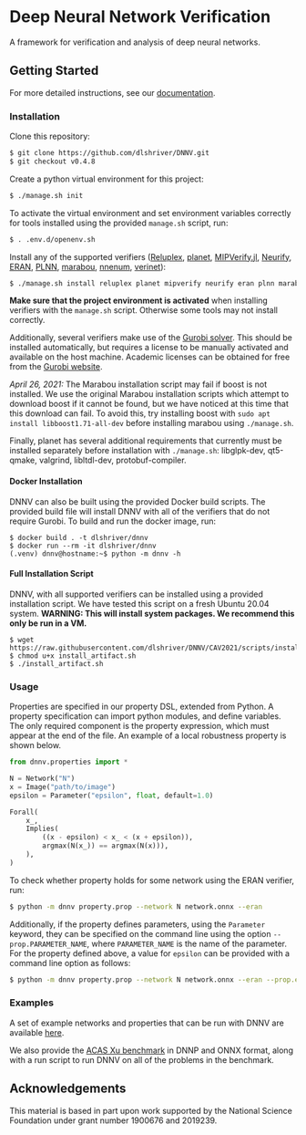 # Deep Neural Network Verification

A framework for verification and analysis of deep neural networks.

## Getting Started

For more detailed instructions, see our [documentation](https://dnnv.readthedocs.io/en/stable/).

### Installation

Clone this repository:

```bash
$ git clone https://github.com/dlshriver/DNNV.git
$ git checkout v0.4.8
```

Create a python virtual environment for this project:

```bash
$ ./manage.sh init
```

To activate the virtual environment and set environment variables correctly for tools installed using the provided `manage.sh` script, run:

```bash
$ . .env.d/openenv.sh
```

Install any of the supported verifiers ([Reluplex](https://github.com/guykatzz/ReluplexCav2017), [planet](https://github.com/progirep/planet), [MIPVerify.jl](https://github.com/vtjeng/MIPVerify.jl), [Neurify](https://github.com/tcwangshiqi-columbia/Neurify), [ERAN](https://github.com/eth-sri/eran), [PLNN](https://github.com/oval-group/PLNN-verification), [marabou](https://github.com/NeuralNetworkVerification/Marabou), [nnenum](https://github.com/stanleybak/nnenum), [verinet](https://vas.doc.ic.ac.uk/software/neural/)):

```bash
$ ./manage.sh install reluplex planet mipverify neurify eran plnn marabou nnenum verinet
```

**Make sure that the project environment is activated** when installing verifiers with the `manage.sh` script. Otherwise some tools may not install correctly.

Additionally, several verifiers make use of the [Gurobi solver](https://www.gurobi.com/). This should be installed automatically, but requires a license to be manually activated and available on the host machine. Academic licenses can be obtained for free from the [Gurobi website](https://user.gurobi.com/download/licenses/free-academic).

*April 26, 2021:* The Marabou installation script may fail if boost is not installed. We use the original Marabou installation scripts which attempt to download boost if it cannot be found, but we have noticed at this time that this download can fail. To avoid this, try installing boost with `sudo apt install libboost1.71-all-dev` before installing marabou using `./manage.sh`.

Finally, planet has several additional requirements that currently must be installed separately before installation with `./manage.sh`: libglpk-dev, qt5-qmake, valgrind, libltdl-dev, protobuf-compiler.

#### Docker Installation

DNNV can also be built using the provided Docker build scripts. The provided build file will install DNNV with all of the verifiers that do not require Gurobi. To build and run the docker image, run:

```
$ docker build . -t dlshriver/dnnv
$ docker run --rm -it dlshriver/dnnv
(.venv) dnnv@hostname:~$ python -m dnnv -h
```

#### Full Installation Script

DNNV, with all supported verifiers can be installed using a provided installation script. We have tested this script on a fresh Ubuntu 20.04 system. **WARNING: This will install system packages. We recommend this only be run in a VM.**

```
$ wget https://raw.githubusercontent.com/dlshriver/DNNV/CAV2021/scripts/install_artifact.sh
$ chmod u+x install_artifact.sh
$ ./install_artifact.sh
```

### Usage

Properties are specified in our property DSL, extended from Python. A property specification can import python modules, and define variables. The only required component is the property expression, which must appear at the end of the file. An example of a local robustness property is shown below.

```python
from dnnv.properties import *

N = Network("N")
x = Image("path/to/image")
epsilon = Parameter("epsilon", float, default=1.0)

Forall(
    x_,
    Implies(
        ((x - epsilon) < x_ < (x + epsilon)),
        argmax(N(x_)) == argmax(N(x))),
    ),
)
```

To check whether property holds for some network using the ERAN verifier, run:

```bash
$ python -m dnnv property.prop --network N network.onnx --eran
```

Additionally, if the property defines parameters, using the `Parameter` keyword, they can be specified on the command line using the option `--prop.PARAMETER_NAME`, where `PARAMETER_NAME` is the name of the parameter. For the property defined above, a value for `epsilon` can be provided with a command line option as follows:

```bash
$ python -m dnnv property.prop --network N network.onnx --eran --prop.epsilon=2.0
```

### Examples

A set of example networks and properties that can be run with DNNV are available [here](http://cs.virginia.edu/~dls2fc/eranmnist_benchmark.tar.gz).

We also provide the [ACAS Xu benchmark](http://cs.virginia.edu/~dls2fc/acasxu_benchmark.tar.gz) in DNNP and ONNX format, along with a run script to run DNNV on all of the problems in the benchmark.

## Acknowledgements

This material is based in part upon work supported by the National Science Foundation under grant number 1900676 and 2019239.
